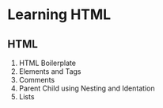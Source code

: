 # Learning HTML

## HTML

1. HTML Boilerplate
2. Elements and Tags
3. Comments
4. Parent Child using Nesting and Identation
5. Lists